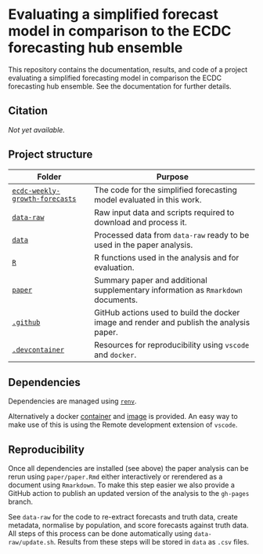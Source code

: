 # Evaluating a simplified forecast model in comparison to the ECDC forecasting hub ensemble

This repository contains the documentation, results, and code of a project evaluating a simplified forecasting model in comparison the ECDC forecasting hub ensemble. See the documentation for further details. 

## Citation

*Not yet available.* 

## Project structure

Folder | Purpose
---|---
[`ecdc-weekly-growth-forecasts`](ecdc-weekly-growth-forecasts/) | The code for the simplified forecasting model evaluated in this work.
[`data-raw`](data-raw/) | Raw input data and scripts required to download and process it.
[`data`](data/) | Processed data from `data-raw` ready to be used in the paper analysis.
[`R`](R/) | R functions used in the analysis and for evaluation.
[`paper`](paper/) | Summary paper and additional supplementary information as `Rmarkdown` documents.
[`.github`](.github/) | GitHub actions used to build the docker image and render and publish the analysis paper.
[`.devcontainer`](.devcontainer/) | Resources for reproducibility using `vscode` and `docker`.

## Dependencies

Dependencies are managed using [`renv`](https://rstudio.github.io/renv/).

Alternatively a docker [container](https://github.com/epiforecasts/simplfied-forecaster-evaluation/blob/main/.devcontainer/Dockerfile) and [image](https://github.com/epiforecasts/simplfied-forecaster-evaluation/pkgs/container/simplfied-forecaster-evaluation) is provided. An easy way to make use of this is using the Remote development extension of `vscode`.

## Reproducibility

Once all dependencies are installed (see above) the paper analysis can be rerun using `paper/paper.Rmd` either interactively or rerendered as a document using `Rmarkdown`. To make this step easier we also provide a GitHub action to publish an updated version of the analysis to the `gh-pages` branch. 

See `data-raw` for the code to re-extract forecasts and truth data, create metadata, normalise by population, and score forecasts against truth data. All steps of this process can be done automatically using `data-raw/update.sh`. Results from these steps will be stored in `data` as `.csv` files.
